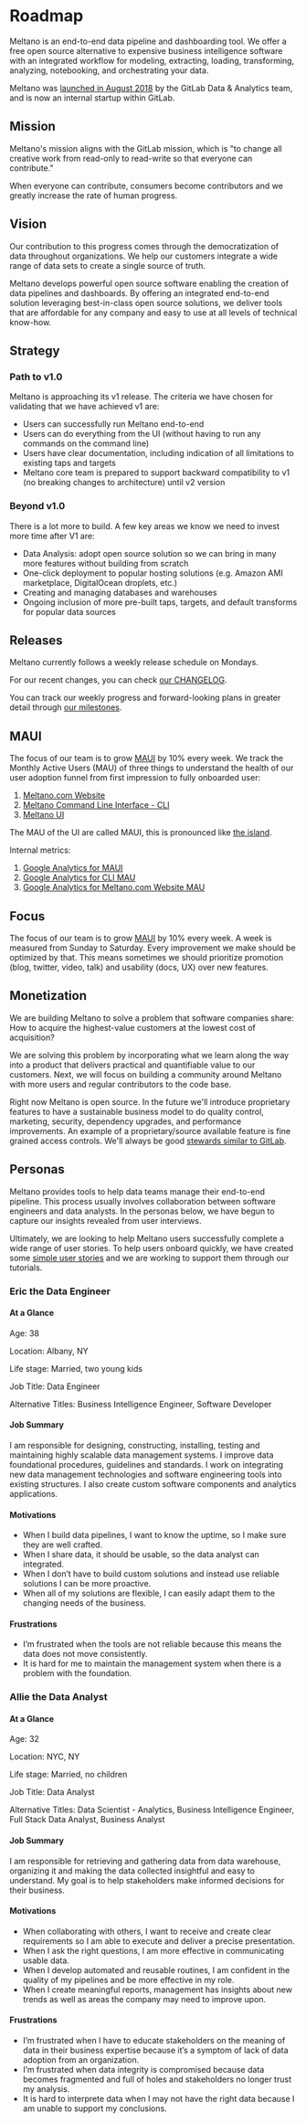 # Roadmap

Meltano is an end-to-end data pipeline and dashboarding tool. We offer a free open source alternative to expensive business intelligence software with an integrated workflow for modeling, extracting, loading, transforming, analyzing, notebooking, and orchestrating your data.

Meltano was [launched in August 2018](https://about.gitlab.com/2018/08/01/hey-data-teams-we-are-working-on-a-tool-just-for-you/) by the GitLab Data & Analytics team, and is now an internal startup within GitLab.

## Mission

Meltano's mission aligns with the GitLab mission, which is "to change all creative work from read-only to read-write so that everyone can contribute."

When everyone can contribute, consumers become contributors and we greatly increase the rate of human progress.


## Vision

Our contribution to this progress comes through the democratization of data throughout organizations. We help our customers integrate a wide range of data sets to create a single source of truth.

Meltano develops powerful open source software enabling the creation of data pipelines and dashboards. By offering an integrated end-to-end solution leveraging best-in-class open source solutions, we deliver tools that are affordable for any company and easy to use at all levels of technical know-how.

## Strategy

### Path to v1.0

Meltano is approaching its v1 release. The criteria we have chosen for validating that we have achieved v1 are:

- Users can successfully run Meltano end-to-end
- Users can do everything from the UI (without having to run any commands on the command line)
- Users have clear documentation, including indication of all limitations to existing taps and targets
- Meltano core team is prepared to support backward compatibility to v1 (no breaking changes to architecture) until v2 version  

### Beyond v1.0

There is a lot more to build. A few key areas we know we need to invest more time after V1 are:
- Data Analysis: adopt open source solution so we can bring in many more features without building from scratch
- One-click deployment to popular hosting solutions (e.g. Amazon AMI marketplace, DigitalOcean droplets, etc.)
- Creating and managing databases and warehouses
- Ongoing inclusion of more pre-built taps, targets, and default transforms for popular data sources

## Releases

Meltano currently follows a weekly release schedule on Mondays.

For our recent changes, you can check [our CHANGELOG](https://gitlab.com/meltano/meltano/blob/master/CHANGELOG.md). 

You can track our weekly progress and forward-looking plans in greater detail through [ our milestones](https://gitlab.com/groups/meltano/-/milestones).

## MAUI

The focus of our team is to grow [MAUI](#maui) by 10% every week. We track the Monthly Active Users (MAU) of three things to understand the health of our user adoption funnel from first impression to fully onboarded user:

1. [Meltano.com Website](https://meltano.com)
2. [Meltano Command Line Interface - CLI](https://meltano.com/docs/meltano-cli.html)
3. [Meltano UI](https://meltano.com/docs/architecture.html#meltano-ui)

The MAU of the UI are called MAUI, this is pronounced like [the island](https://en.wikipedia.org/wiki/Maui).

Internal metrics:

1. [Google Analytics for MAUI](https://analytics.google.com/analytics/web/?utm_source=marketingplatform.google.com&utm_medium=et&utm_campaign=marketingplatform.google.com%2Fabout%2Fanalytics%2F#/report/visitors-actives/a132758957w192645310p188384771/_u.date00=20190209&_u.date01=20190308&active_users.metricKeys=%5B0,1,2,3%5D/)
2. [Google Analytics for CLI MAU](https://analytics.google.com/analytics/web/?utm_source=marketingplatform.google.com&utm_medium=et&utm_campaign=marketingplatform.google.com%2Fabout%2Fanalytics%2F#/report/visitors-actives/a132758957w192718180p188392047/_u.date00=20190209&_u.date01=20190308&active_users.metricKeys=%5B0,1,2,3%5D/)
3. [Google Analytics for Meltano.com Website MAU](https://analytics.google.com/analytics/web/?utm_source=marketingplatform.google.com&utm_medium=et&utm_campaign=marketingplatform.google.com%2Fabout%2Fanalytics%2F#/report/visitors-actives/a132758957w192515807p188274549/_u.date00=20190209&_u.date01=20190308&active_users.metricKeys=%5B0,1,2,3%5D)

## Focus

The focus of our team is to grow [MAUI](#maui) by 10% every week.
A week is measured from Sunday to Saturday.
Every improvement we make should be optimized by that.
This means sometimes we should prioritize promotion (blog, twitter, video, talk) and usability (docs, UX) over new features.

## Monetization

We are building Meltano to solve a problem that software companies share: How to acquire the highest-value customers at the lowest cost of acquisition? 

We are solving this problem by incorporating what we learn along the way into a product that delivers practical and quantifiable value to our customers. Next, we will focus on building a community around Meltano with more users and regular contributors to the code base.

Right now Meltano is open source. In the future we'll introduce proprietary features to have a sustainable business model to do quality control, marketing, security, dependency upgrades, and performance improvements. An example of a proprietary/source available feature is fine grained access controls. We'll always be good [stewards similar to GitLab](https://about.gitlab.com/stewardship/).

## Personas

Meltano provides tools to help data teams manage their end-to-end pipeline. This process usually involves collaboration between software engineers and data analysts. In the personas below, we have begun to capture our insights revealed from user interviews.

Ultimately, we are looking to help Meltano users successfully complete a wide range of user stories. To help users onboard quickly, we have created some [simple user stories](https://docs.google.com/document/d/1axKIKtC65Zf9yAV6pApwbZD6Hml-EPh7HEg7W-fPbg0/edit) and we are working to support them through our tutorials.

### Eric the Data Engineer

#### At a Glance

Age: 38

Location: Albany, NY

Life stage: Married, two young kids

Job Title: Data Engineer

Alternative Titles:  Business Intelligence Engineer, Software Developer

#### Job Summary

I am responsible for designing, constructing, installing, testing and maintaining highly scalable data management systems. I improve data foundational procedures, guidelines and standards. I work on  integrating new data management technologies and software engineering tools into existing structures. I also create custom software components and analytics applications.

#### Motivations

* When I build data pipelines, I want to know the uptime, so I make sure they are well crafted.
* When I share data, it should be usable, so the data analyst can integrated.
* When I don’t have to build custom solutions and instead use reliable solutions I can be more proactive.
* When all of my solutions are flexible, I can easily adapt them to the changing needs of the business.

#### Frustrations

* I’m frustrated when the tools are not reliable because this means the data does not move consistently.
* It is hard for me to maintain the management system when there is a problem with the foundation.

### Allie the Data Analyst

#### At a Glance

Age: 32

Location: NYC, NY

Life stage: Married, no children

Job Title: Data Analyst

Alternative Titles:  Data Scientist - Analytics, Business Intelligence Engineer, Full Stack Data Analyst, Business Analyst

#### Job Summary

I am responsible for retrieving and gathering data from data warehouse, organizing it and making the data collected insightful and easy to understand.  My goal is to help stakeholders make informed decisions for their business.

#### Motivations

* When collaborating with others, I want to receive and create clear requirements so I am able to execute and deliver a precise presentation.
* When I ask the right questions, I am more effective in communicating usable data. 
* When I develop automated and reusable routines, I am confident in the quality of my pipelines and be more effective in my role.
* When I create meaningful reports, management has insights about new trends as well as areas the company may need to improve upon.

#### Frustrations

* I’m frustrated when I have to educate stakeholders on the meaning of data in their business expertise because it’s a symptom of lack of data adoption from an organization. 
* I’m frustrated when data integrity is compromised because data becomes fragmented and full of holes and stakeholders no longer trust my analysis.
* It is hard to interprete data when I may not have the right data because I am unable to support my conclusions.